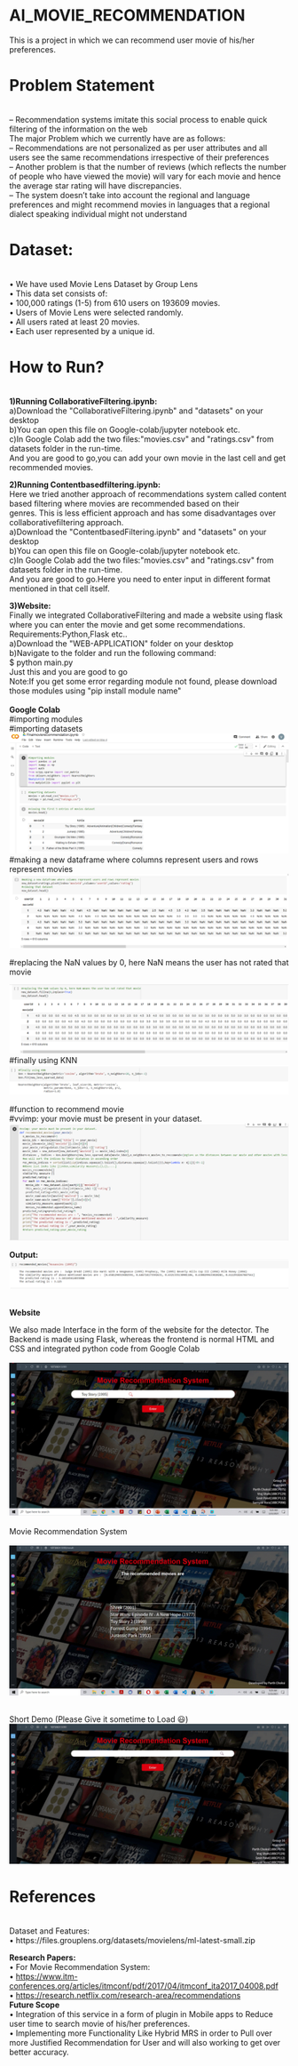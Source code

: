 # AI_MOVIE_RECOMMENDATION<br>
This is a project in which we can recommend user movie of his/her preferences.<br>
   
<h1>Problem Statement</h1><br>
– Recommendation systems imitate this social  process to enable quick filtering of the information on the web<br>
The major Problem which we currently have are as follows:<br>
– Recommendations are not personalized as per user attributes and all users see the same recommendations irrespective of their preferences<br>
– Another problem is that the number of reviews (which reflects the number of people who have viewed the movie) will vary for each movie and hence the average star rating will have discrepancies. <br>
– The system doesn’t take into account the regional and language preferences and might recommend movies in languages that a regional dialect speaking individual might not understand<br>
 
<h1>Dataset:</h1><br>
•	We have used Movie Lens Dataset by Group Lens<br>
•	This data set consists of:<br>
•	100,000 ratings (1-5) from 610 users on 193609  movies.<br>
•	Users of Movie Lens were selected randomly.<br>
•	All users rated at least 20 movies.<br>
•	Each user represented by a unique id.<br>

<h1>How to Run?</h1><br>
<b>1)Running CollaborativeFiltering.ipynb:</b><br>
    a)Download the "CollaborativeFiltering.ipynb" and "datasets" on your desktop<br>
    b)You can open this file on Google-colab/jupyter notebook etc.<br>
    c)In Google Colab add the two files:"movies.csv" and "ratings.csv"  from datasets folder in the run-time.<br>
And you are good to go,you can add your own movie in the last cell and get recommended movies.<br>

<b>2)Running Contentbasedfiltering.ipynb:</b><br>
    Here we tried another approach of recommendations system called content based filtering where movies are recommended based on their <br>genres. This is less efficient approach and has some disadvantages over collaborativefiltering approach.<br>
     a)Download the "ContentbasedFiltering.ipynb" and "datasets" on your desktop<br>
     b)You can open this file on Google-colab/jupyter notebook etc.<br>
     c)In Google Colab add the two files:"movies.csv" and "ratings.csv"  from datasets folder in the run-time.<br>
And you are good to go.Here you need to enter input in different format mentioned in that cell itself.<br>


<b>3)Website:</b><br>
    Finally we integrated CollaborativeFiltering and made a website using flask where you can enter the movie and get some recommendations.<br>
    Requirements:Python,Flask etc..<br>
    a)Download the "WEB-APPLICATION" folder on your desktop<br>
    b)Navigate to the folder and run the following command:<br>
        $ python main.py<br>
Just this and you are good to go<br>
Note:If you get some error regarding module not found, please download those modules using "pip install module name"<br>
<br>
<b>Google Colab</b><br>
#importing modules<br>
#importing datasets<br>
<img src="./images/1.png" alt="datasets"/><br>
#making a new dataframe where columns represent users and rows represent movies<br>
<img src="./images/2.png" alt="dataframe"/><br>
 
#replacing the NaN values by 0, here NaN means the user has not rated that movie<br>

<img src="./images/3.png" alt="NaN"/><br>
#finally using KNN<br>
<img src="./images/4.png" alt="NaN"/><br>
 
#function to recommend movie<br>
#vvimp: your movie must be present in your dataset.<br>
<img src="./images/5.png" alt="NaN"/><br>
 
<b>Output:</b><br>
<img src="./images/6.png" alt="NaN"/><br>


<br>
<b>Website</b><br>

We also made Interface in the form of the website for the detector. The Backend is made using Flask, whereas the frontend is normal HTML and CSS and integrated python code from Google Colab<br><br>
<img src="./images/1.1.gif" alt="NaN"/><br><br>
Movie Recommendation System <br><br>
<img src="./images/1.2.gif" alt="NaN"/><br><br>
 

Short Demo (Please Give it sometime to Load 😃)<br>
<img src="./images/1.3.gif" alt="NaN"/><br>
 
<h1>References</h1><br>
Dataset and Features:<br>
•	https://files.grouplens.org/datasets/movielens/ml-latest-small.zip<br>

<b>Research Papers:</b><br>
•	For  Movie Recommendation System:<br>
•	https://www.itm-conferences.org/articles/itmconf/pdf/2017/04/itmconf_ita2017_04008.pdf<br>
•	https://research.netflix.com/research-area/recommendations<br>
<b>Future Scope</b><br>
•	Integration of this service in a form of plugin in Mobile apps to Reduce user time to search movie of his/her preferences.<br>
•	Implementing more Functionality Like Hybrid MRS in order to Pull over more Justified Recommendation for User and will also working to get over better accuracy.<br>

